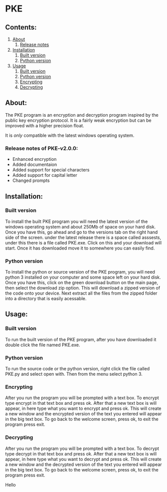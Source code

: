 # PKE
## Contents:
1. [About](#about)
   1. [Release notes](#release_notes)
2. [Installation](#installation)
   1. [Built version](#built_version)
   2. [Python version](#python_version)
3. [Usage](#usage)
   1. [Built version](#built)
   2. [Python version](#python)
   3. [Encrypting](#encrypting)
   4. [Decrypting](#decrypting)

## About: <a name="about"></a>
The PKE program is an encryption and decryption program inspired by 
the public key encryption protocol. It is a fairly weak encryption but 
can be improved with a higher precision float.

It is *only* compatible with the 
latest windows operating system.  
  
### Release notes of PKE-v2.0.0: <a name="release_notes"></a>
  - Enhanced encryption
  - Added documentaion
  - Added support for special characters
  - Added support for capital letter
  - Changed prompts

## Installation: <a name="installation"></a>
### Built version <a name="built_version"></a>
To install the built PKE program you will need the latest 
version of the windows operating system and about 250Mb 
of space on your hard disk. Once you have this, go ahead and 
go to the versions tab on the right hand side of the screen. 
under the latest release there is a space called asssests, under 
this there is a file called PKE.exe. Click on this and your download 
will start. Once it has downloaded move it to somewhere you can easily 
find.  

### Python version <a name="python_version"></a>
To install the python or source version of the PKE program, you will 
need python 3 installed on your computer and some space left on your hard disk. 
Once you have this, click on the green download button on the main page, 
then select the download zip option. This will download a zipped version of 
the code onto your device. Next extract all the files from the zipped folder 
into a directory that is easily acessable.


## Usage: <a name="usage"></a>
### Built version  <a name="built"></a>
To run the built version of the PKE program, after you have downloaded it double click the 
file named PKE.exe. 

### Python version <a name="python"></a>
To run the source code or the python version, right click the file called PKE.py and select 
open with. Then from the menu select python 3.

### Encrypting <a name="encrypting"></a>
After you run the program you will be prompted with a text box. To encrypt type encrypt in that 
text box and press ok. After that a new text box is will appear, in here type what you want to encrypt 
and press ok. This will create a new window and the encrypted version of the text you entered will appear in 
the big text box. To go back to the welcome screen, press ok, to exit the program press exit.

### Decrypting <a name="decrypting"></a>
After you run the program you will be prompted with a text box. To decrypt type decrypt in that 
text box and press ok. After that a new text box is will appear, in here type what you want to decrypt 
and press ok. This will create a new window and the decrypted version of the text you entered will appear in 
the big text box. To go back to the welcome screen, press ok, to exit the program press exit.


Hello

